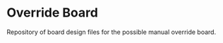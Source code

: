 Override Board
==============

Repository of board design files for the possible manual override board. 
